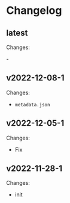 # Changelog

## latest

Changes:

\-

## v2022-12-08-1

Changes:

- `metadata.json`

## v2022-12-05-1

Changes:

- Fix

## v2022-11-28-1

Changes:

- init
